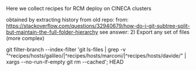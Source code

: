 
Here we collect recipes for RCM deploy on CINECA clusters

obtained by extracting history from old repo:
from: https://stackoverflow.com/questions/32940679/how-do-i-git-subtree-split-but-maintain-the-full-folder-hierarchy
see answer: 2) Export any set of files (more complex)


git filter-branch --index-filter 'git ls-files | grep -v "^recipes/hosts/galileo/\|^recipes/hosts/marconi/\|^recipes/hosts/davide/"  | xargs --no-run-if-empty git rm --cached'; HEAD

